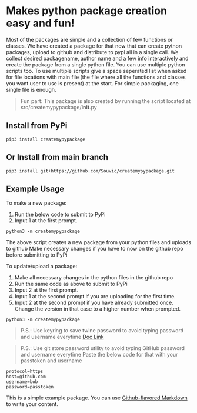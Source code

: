 # Makes python package creation easy and fun!

Most of the packages are simple and a collection of few functions or classes.
We have created a package for that now that can create python packages, upload to github and distribute to pypi all in a single call.
We collect desired packagename, author name and a few info interactively and create the package from a single python file.
You can use multiple python scripts too.
To use multiple scripts give a space seperated list when asked for file locations with main file (the file where all the functions and classes you want user to use is present) at the start.
For simple packaging, one single file is enough.

> Fun part: This package is also created by running the script located at src/createmypypackage/__init__.py

## Install from PyPi
```pip3 install createmypypackage```

## Or Install from main branch
```pip3 install git+https://github.com/Souvic/createmypypackage.git```

## Example Usage
To make a new package:
1. Run the below code to submit to PyPi
2. Input 1 at the first prompt.

```
python3 -m createmypypackage
```
The above script creates a new package from your python files and uploads to github
Make necessary changes if you have to now on the github repo before submitting to PyPi

To update/upload a package:
1. Make all necessary changes in the python files in the github repo
2. Run the same code as above to submit to PyPi
3. Input 2 at the first prompt.
4. Input 1 at the second prompt if you are uploading for the first time.
5. Input 2 at the second prompt if you have already submitted once. Change the version in that case to a higher number when prompted.

```
python3 -m createmypypackage 
```
> P.S.: Use keyring to save twine password to avoid typing password and username everytime
> [Doc Link](https://twine.readthedocs.io/en/latest/#keyring-support)

> P.S.: Use git store password utility to avoid typing GitHub password and username everytime
> Paste the below code for that with your passtoken and username
```git credential-store --file ~/.mysecretfilelocation store
protocol=https
host=github.com
username=bob
password=passtoken
```

This is a simple example package. You can use
[Github-flavored Markdown](https://guides.github.com/features/mastering-markdown/)
to write your content.

